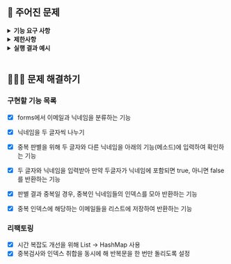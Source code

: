## 🚀 주어진 문제

<details>
    <summary> <b> 기능 요구 사항</b> </summary>
    <div markdown="1">

우아한테크코스에서는 교육생(이하 크루) 간 소통 시 닉네임을 사용한다. 간혹 비슷한 닉네임을 정하는 경우가 있는데, 이러할 경우 소통할 때 혼란을 불러일으킬 수 있다.

혼란을 막기 위해 크루들의 닉네임 중 **같은 글자가 연속적으로 포함** 될 경우 해당 닉네임 사용을 제한하려 한다. 이를 위해 같은 글자가 연속적으로 포함되는 닉네임을 신청한 크루들에게 알려주는 시스템을 만들려고 한다.


신청받은 닉네임 중 **같은 글자가 연속적으로 포함** 되는 닉네임을 작성한 지원자의 이메일 목록을 return 하도록 solution 메서드를 완성하라.

<br>
</div>
</details>

<details>
    <summary> <b> 제한사항 </b> </summary>
    <div markdown="1">

- 두 글자 이상의 문자가 연속적으로 순서에 맞추어 포함되어 있는 경우 중복으로 간주한다.
- 크루는 1명 이상 10,000명 이하이다.
- 이메일은 이메일 형식에 부합하며, 전체 길이는 11자 이상 20자 미만이다.
- 신청할 수 있는 이메일은 `email.com` 도메인으로만 제한한다.
- 닉네임은 한글만 가능하고 전체 길이는 1자 이상 20자 미만이다.
- result는 이메일에 해당하는 부분의 문자열을 오름차순으로 정렬하고 중복은 제거한다.

    <br>
    </div>
</details>

<details>
    <summary> <b> 실행 결과 예시 </b> </summary>
    <div markdown="1">

| forms | result |
| --- | --- |
| [ ["jm@email.com", "제이엠"], ["jason@email.com", "제이슨"], ["woniee@email.com", "워니"], ["mj@email.com", "엠제이"], ["nowm@email.com", "이제엠"] ] | ["jason@email.com", "jm@email.com", "mj@email.com"] |

<br>
</div>
</details>

<br>

## 👩🏻‍💻 문제 해결하기
### 구현할 기능 목록

- [x] forms에서 이메일과 닉네임을 분류하는 기능
- [x] 닉네임을 두 글자씩 나누기
- [x] 중복 판별을 위해 두 글자와 다른 닉네임을 아래의 기능(메소드)에 입력하여 확인하는 기능
- [x] 두 글자와 닉네임을 입력받아 만약 두글자가 닉네임에 포함되면 true, 아니면 false를 반환하는 기능
- [x] 판별 결과 중복일 경우, 중복인 닉네임들의 인덱스를 모아 반환하는 기능
- [x] 중복 인덱스에 해당하는 이메일들을 리스트에 저장하여 반환하는 기능


### 리팩토링
- [x] 시간 복잡도 개선을 위해 List -> HashMap 사용
- [x] 중복검사와 인덱스 취합을 동시에 해 반복문을 한 번만 돌리도록 설정